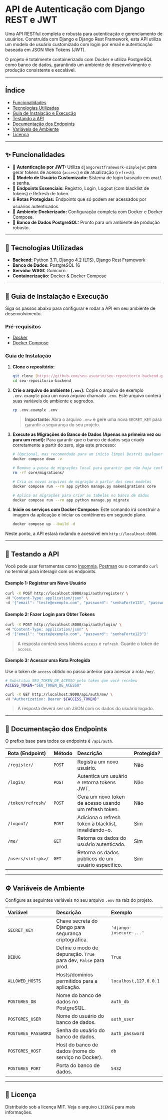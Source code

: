 # API de Autenticação com Django REST e JWT

Uma API RESTful completa e robusta para autenticação e gerenciamento de usuários. Construída com Django e Django Rest Framework, esta API utiliza um modelo de usuário customizado com login por email e autenticação baseada em JSON Web Tokens (JWT).

O projeto é totalmente containerizado com Docker e utiliza PostgreSQL como banco de dados, garantindo um ambiente de desenvolvimento e produção consistente e escalável.

---

## Índice

- [Funcionalidades](#-funcionalidades)
- [Tecnologias Utilizadas](#-tecnologias-utilizadas)
- [Guia de Instalação e Execução](#-guia-de-instalação-e-execução)
- [Testando a API](#-testando-a-api)
- [Documentação dos Endpoints](#-documentação-dos-endpoints)
- [Variáveis de Ambiente](#-variáveis-de-ambiente)
- [Licença](#-licença)

---

## ✨ Funcionalidades

- 🔐 **Autenticação por JWT:** Utiliza `djangorestframework-simplejwt` para gerar tokens de acesso (`access`) e de atualização (`refresh`).
- 👤 **Modelo de Usuário Customizado:** Sistema de login baseado em `email` e senha.
- 📝 **Endpoints Essenciais:** Registro, Login, Logout (com blacklist de tokens) e Refresh de token.
- 🔒 **Rotas Protegidas:** Endpoints que só podem ser acessados por usuários autenticados.
- 🐳 **Ambiente Dockerizado:** Configuração completa com Docker e Docker Compose.
- 🐘 **Banco de Dados PostgreSQL:** Pronto para um ambiente de produção robusto.

---

## 🚀 Tecnologias Utilizadas

- **Backend:** Python 3.11, Django 4.2 (LTS), Django Rest Framework
- **Banco de Dados:** PostgreSQL 16
- **Servidor WSGI:** Gunicorn
- **Containerização:** Docker & Docker Compose

---

## 🔧 Guia de Instalação e Execução

Siga os passos abaixo para configurar e rodar a API em seu ambiente de desenvolvimento.

### Pré-requisitos

- [Docker](https://www.docker.com/get-started/)
- [Docker Compose](https://docs.docker.com/compose/install/)

### Guia de Instalação

1.  **Clone o repositório:**

    ```bash
    git clone [https://github.com/seu-usuario/seu-repositorio-backend.git](https://github.com/seu-usuario/seu-repositorio-backend.git)
    cd seu-repositorio-backend
    ```

2.  **Crie o arquivo de ambiente (`.env`):**
    Copie o arquivo de exemplo `.env.example` para um novo arquivo chamado `.env`. Este arquivo conterá suas variáveis de ambiente e segredos.

    ```bash
    cp .env.example .env
    ```

    > **Importante:** Abra o arquivo `.env` e gere uma nova `SECRET_KEY` para garantir a segurança do seu projeto.

3.  **Execute as Migrações do Banco de Dados (Apenas na primeira vez ou para um reset):**
    Para garantir que o banco de dados seja criado corretamente a partir do zero, siga este processo:

    ```bash
    # (Opcional, mas recomendado para um início limpo) Destrói qualquer contêiner ou volume antigo
    docker compose down -v

    # Remove a pasta de migrações local para garantir que não haja conflitos
    rm -rf core/migrations/

    # Cria os novos arquivos de migração a partir dos seus modelos
    docker compose run --rm app python manage.py makemigrations core

    # Aplica as migrações para criar as tabelas no banco de dados
    docker compose run --rm app python manage.py migrate
    ```

4.  **Inicie os serviços com Docker Compose:**
    Este comando irá construir a imagem da aplicação e iniciar os contêineres em segundo plano.
    ```bash
    docker compose up --build -d
    ```

Neste ponto, a API estará rodando e acessível em `http://localhost:8000`.

---

## 🧪 Testando a API

Você pode usar ferramentas como [Insomnia](https://insomnia.rest/), [Postman](https://www.postman.com/) ou o comando `curl` no terminal para interagir com os endpoints.

#### Exemplo 1: Registrar um Novo Usuário

```bash
curl -X POST http://localhost:8000/api/auth/register/ \
-H "Content-Type: application/json" \
-d '{"email": "teste@exemplo.com", "password": "senhaForte123", "password_confirm": "senhaForte123"}'
```

#### Exemplo 2: Fazer Login para Obter Tokens

```bash
curl -X POST http://localhost:8000/api/auth/login/ \
-H "Content-Type: application/json" \
-d '{"email": "teste@exemplo.com", "password": "senhaForte123"}'
```

> A resposta conterá seus tokens `access` e `refresh`. Guarde o token de `access`.

#### Exemplo 3: Acessar uma Rota Protegida

Use o token de `access` obtido no passo anterior para acessar a rota `/me/`.

```bash
# Substitua SEU_TOKEN_DE_ACESSO pelo token que você recebeu
ACCESS_TOKEN="SEU_TOKEN_DE_ACESSO"

curl -X GET http://localhost:8000/api/auth/me/ \
-H "Authorization: Bearer ${ACCESS_TOKEN}"
```

> A resposta deverá ser um JSON com os dados do usuário logado.

---

## 📖 Documentação dos Endpoints

O prefixo base para todos os endpoints é `/api/auth`.

| Rota (Endpoint)    | Método | Descrição                                             | Protegida? |
| :----------------- | :----- | :---------------------------------------------------- | :--------- |
| `/register/`       | `POST` | Registra um novo usuário.                             | Não        |
| `/login/`          | `POST` | Autentica um usuário e retorna tokens JWT.            | Não        |
| `/token/refresh/`  | `POST` | Gera um novo token de acesso usando um refresh token. | Não        |
| `/logout/`         | `POST` | Adiciona o refresh token à blacklist, invalidando-o.  | Sim        |
| `/me/`             | `GET`  | Retorna os dados do usuário autenticado.              | Sim        |
| `/users/<int:pk>/` | `GET`  | Retorna os dados públicos de um usuário específico.   | Sim        |

---

## ⚙️ Variáveis de Ambiente

Configure as seguintes variáveis no seu arquivo `.env` na raiz do projeto.

| Variável            | Descrição                                                       | Exemplo                 |
| :------------------ | :-------------------------------------------------------------- | :---------------------- |
| `SECRET_KEY`        | Chave secreta do Django para segurança criptográfica.           | `'django-insecure-...'` |
| `DEBUG`             | Define o modo de depuração. `True` para dev, `False` para prod. | `True`                  |
| `ALLOWED_HOSTS`     | Hosts/domínios permitidos para a aplicação.                     | `localhost,127.0.0.1`   |
| `POSTGRES_DB`       | Nome do banco de dados no PostgreSQL.                           | `auth_db`               |
| `POSTGRES_USER`     | Nome do usuário do banco de dados.                              | `auth_user`             |
| `POSTGRES_PASSWORD` | Senha do usuário do banco de dados.                             | `auth_password`         |
| `POSTGRES_HOST`     | Host do banco de dados (nome do serviço no Docker).             | `db`                    |
| `POSTGRES_PORT`     | Porta do banco de dados.                                        | `5432`                  |

---

## 📝 Licença

Distribuído sob a licença MIT. Veja o arquivo `LICENSE` para mais informações.

